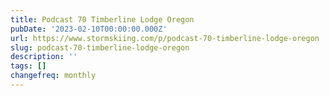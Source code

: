 ```yaml
---
title: Podcast 70 Timberline Lodge Oregon
pubDate: '2023-02-10T00:00:00.000Z'
url: https://www.stormskiing.com/p/podcast-70-timberline-lodge-oregon
slug: podcast-70-timberline-lodge-oregon
description: ''
tags: []
changefreq: monthly
---
```


<!-- Add post content below -->
